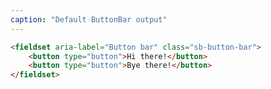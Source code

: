 ```yaml
---
caption: "Default ButtonBar output"
---
```


<!-- markdownlint-disable MD041 -->
<!-- dprint-ignore -->

```html
<fieldset aria-label="Button bar" class="sb-button-bar">
	<button type="button">Hi there!</button>
	<button type="button">Bye there!</button>
</fieldset>
```

